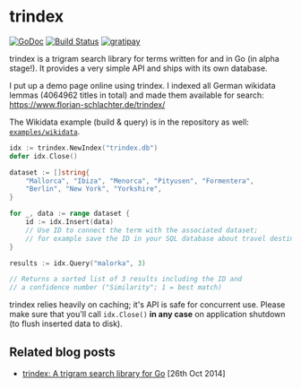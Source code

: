 # trindex

[![GoDoc](https://godoc.org/github.com/flosch/trindex?status.png)](https://godoc.org/github.com/flosch/trindex)
[![Build Status](https://travis-ci.org/flosch/trindex.svg?branch=master)](https://travis-ci.org/flosch/trindex)
[![gratipay](http://img.shields.io/badge/gratipay-support%20trindex-brightgreen.svg)](https://gratipay.com/flosch/)

trindex is a trigram search library for terms written for and in Go (in alpha stage!). It provides a very simple API
and ships with its own database.

I put up a demo page online using trindex. I indexed all German wikidata lemmas (4064962 titles in total) and
made them available for search: https://www.florian-schlachter.de/trindex/

The Wikidata example (build & query) is in the repository as well: [`examples/wikidata`](https://github.com/flosch/trindex/tree/master/examples/wikidata).

```go
idx := trindex.NewIndex("trindex.db")
defer idx.Close()

dataset := []string{
    "Mallorca", "Ibiza", "Menorca", "Pityusen", "Formentera", 
    "Berlin", "New York", "Yorkshire",
}

for _, data := range dataset {
    id := idx.Insert(data)
    // Use ID to connect the term with the associated dataset;
    // for example save the ID in your SQL database about travel destinations
}

results := idx.Query("malorka", 3)

// Returns a sorted list of 3 results including the ID and
// a confidence number ("Similarity"; 1 = best match) 
```

trindex relies heavily on caching; it's API is safe for concurrent use. Please make sure that you'll call `idx.Close()`
**in any case** on application shutdown (to flush inserted data to disk).

## Related blog posts

 * [trindex: A trigram search library for Go](https://www.florian-schlachter.de/post/trindex/) [26th Oct 2014]
